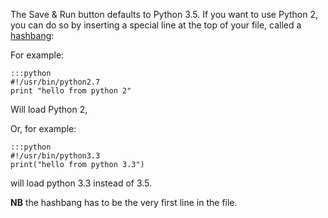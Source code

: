 
<!--
.. title: How can I use a different version of Python for the Save & Run button?
.. slug: SaveAndRunPythonVersion
.. date: 2015-05-13 14:35:28 UTC+01:00
.. tags:
.. category:
.. link:
.. description:
.. type: text
-->



The Save &amp; Run button defaults to Python 3.5. If you want to use Python 2,
you can do so by inserting a special line at the top of your file, called a
[hashbang](https://en.wikipedia.org/wiki/Shebang_%28Unix%29):

For example:

    :::python
    #!/usr/bin/python2.7
    print "hello from python 2"



Will load Python 2,

Or, for example:

    :::python
    #!/usr/bin/python3.3
    print("hello from python 3.3")


will load python 3.3 instead of 3.5.

**NB** the hashbang has to be the very first line in the file.
